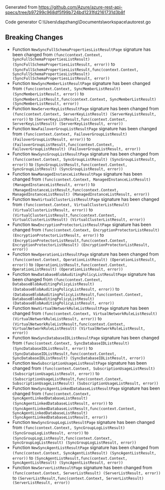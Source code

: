 
Generated from https://github.com/Azure/azure-rest-api-specs/tree/b97299c968df5f99b724bd1231fd2161731d3b8f

Code generator C:\Users\dapzhang\Documents\workspace\autorest.go

## Breaking Changes

- Function `NewSyncFullSchemaPropertiesListResultPage` signature has been changed from `(func(context.Context, SyncFullSchemaPropertiesListResult) (SyncFullSchemaPropertiesListResult, error))` to `(SyncFullSchemaPropertiesListResult,func(context.Context, SyncFullSchemaPropertiesListResult) (SyncFullSchemaPropertiesListResult, error))`
- Function `NewSyncMemberListResultPage` signature has been changed from `(func(context.Context, SyncMemberListResult) (SyncMemberListResult, error))` to `(SyncMemberListResult,func(context.Context, SyncMemberListResult) (SyncMemberListResult, error))`
- Function `NewServerKeyListResultPage` signature has been changed from `(func(context.Context, ServerKeyListResult) (ServerKeyListResult, error))` to `(ServerKeyListResult,func(context.Context, ServerKeyListResult) (ServerKeyListResult, error))`
- Function `NewFailoverGroupListResultPage` signature has been changed from `(func(context.Context, FailoverGroupListResult) (FailoverGroupListResult, error))` to `(FailoverGroupListResult,func(context.Context, FailoverGroupListResult) (FailoverGroupListResult, error))`
- Function `NewSyncGroupListResultPage` signature has been changed from `(func(context.Context, SyncGroupListResult) (SyncGroupListResult, error))` to `(SyncGroupListResult,func(context.Context, SyncGroupListResult) (SyncGroupListResult, error))`
- Function `NewManagedInstanceListResultPage` signature has been changed from `(func(context.Context, ManagedInstanceListResult) (ManagedInstanceListResult, error))` to `(ManagedInstanceListResult,func(context.Context, ManagedInstanceListResult) (ManagedInstanceListResult, error))`
- Function `NewVirtualClusterListResultPage` signature has been changed from `(func(context.Context, VirtualClusterListResult) (VirtualClusterListResult, error))` to `(VirtualClusterListResult,func(context.Context, VirtualClusterListResult) (VirtualClusterListResult, error))`
- Function `NewEncryptionProtectorListResultPage` signature has been changed from `(func(context.Context, EncryptionProtectorListResult) (EncryptionProtectorListResult, error))` to `(EncryptionProtectorListResult,func(context.Context, EncryptionProtectorListResult) (EncryptionProtectorListResult, error))`
- Function `NewOperationListResultPage` signature has been changed from `(func(context.Context, OperationListResult) (OperationListResult, error))` to `(OperationListResult,func(context.Context, OperationListResult) (OperationListResult, error))`
- Function `NewDatabaseBlobAuditingPolicyListResultPage` signature has been changed from `(func(context.Context, DatabaseBlobAuditingPolicyListResult) (DatabaseBlobAuditingPolicyListResult, error))` to `(DatabaseBlobAuditingPolicyListResult,func(context.Context, DatabaseBlobAuditingPolicyListResult) (DatabaseBlobAuditingPolicyListResult, error))`
- Function `NewVirtualNetworkRuleListResultPage` signature has been changed from `(func(context.Context, VirtualNetworkRuleListResult) (VirtualNetworkRuleListResult, error))` to `(VirtualNetworkRuleListResult,func(context.Context, VirtualNetworkRuleListResult) (VirtualNetworkRuleListResult, error))`
- Function `NewSyncDatabaseIDListResultPage` signature has been changed from `(func(context.Context, SyncDatabaseIDListResult) (SyncDatabaseIDListResult, error))` to `(SyncDatabaseIDListResult,func(context.Context, SyncDatabaseIDListResult) (SyncDatabaseIDListResult, error))`
- Function `NewSubscriptionUsageListResultPage` signature has been changed from `(func(context.Context, SubscriptionUsageListResult) (SubscriptionUsageListResult, error))` to `(SubscriptionUsageListResult,func(context.Context, SubscriptionUsageListResult) (SubscriptionUsageListResult, error))`
- Function `NewSyncAgentLinkedDatabaseListResultPage` signature has been changed from `(func(context.Context, SyncAgentLinkedDatabaseListResult) (SyncAgentLinkedDatabaseListResult, error))` to `(SyncAgentLinkedDatabaseListResult,func(context.Context, SyncAgentLinkedDatabaseListResult) (SyncAgentLinkedDatabaseListResult, error))`
- Function `NewSyncGroupLogListResultPage` signature has been changed from `(func(context.Context, SyncGroupLogListResult) (SyncGroupLogListResult, error))` to `(SyncGroupLogListResult,func(context.Context, SyncGroupLogListResult) (SyncGroupLogListResult, error))`
- Function `NewSyncAgentListResultPage` signature has been changed from `(func(context.Context, SyncAgentListResult) (SyncAgentListResult, error))` to `(SyncAgentListResult,func(context.Context, SyncAgentListResult) (SyncAgentListResult, error))`
- Function `NewServerListResultPage` signature has been changed from `(func(context.Context, ServerListResult) (ServerListResult, error))` to `(ServerListResult,func(context.Context, ServerListResult) (ServerListResult, error))`

